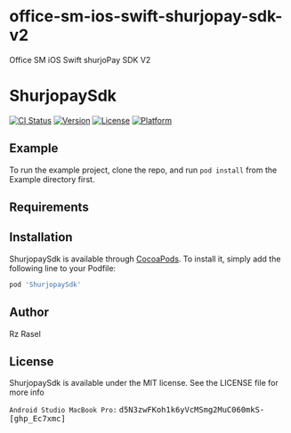 # office-sm-ios-swift-shurjopay-sdk-v2
Office SM iOS Swift shurjoPay SDK V2

# ShurjopaySdk

[![CI Status](https://img.shields.io/travis/shurjoMukhiDev/ShurjopaySdk.svg?style=flat)](https://travis-ci.org/shurjoMukhiDev/ShurjopaySdk)
[![Version](https://img.shields.io/cocoapods/v/ShurjopaySdk.svg?style=flat)](https://cocoapods.org/pods/ShurjopaySdk)
[![License](https://img.shields.io/cocoapods/l/ShurjopaySdk.svg?style=flat)](https://cocoapods.org/pods/ShurjopaySdk)
[![Platform](https://img.shields.io/cocoapods/p/ShurjopaySdk.svg?style=flat)](https://cocoapods.org/pods/ShurjopaySdk)

## Example

To run the example project, clone the repo, and run `pod install` from the Example directory first.

## Requirements

## Installation

ShurjopaySdk is available through [CocoaPods](https://cocoapods.org). To install
it, simply add the following line to your Podfile:

```ruby
pod 'ShurjopaySdk'
```

## Author

Rz Rasel

## License

ShurjopaySdk is available under the MIT license. See the LICENSE file for more info

`Android Studio MacBook Pro:` <kbd>d5N3zwFKoh1k6yVcMSmg2MuC060mkS-[ghp_Ec7xmc]</kbd>
